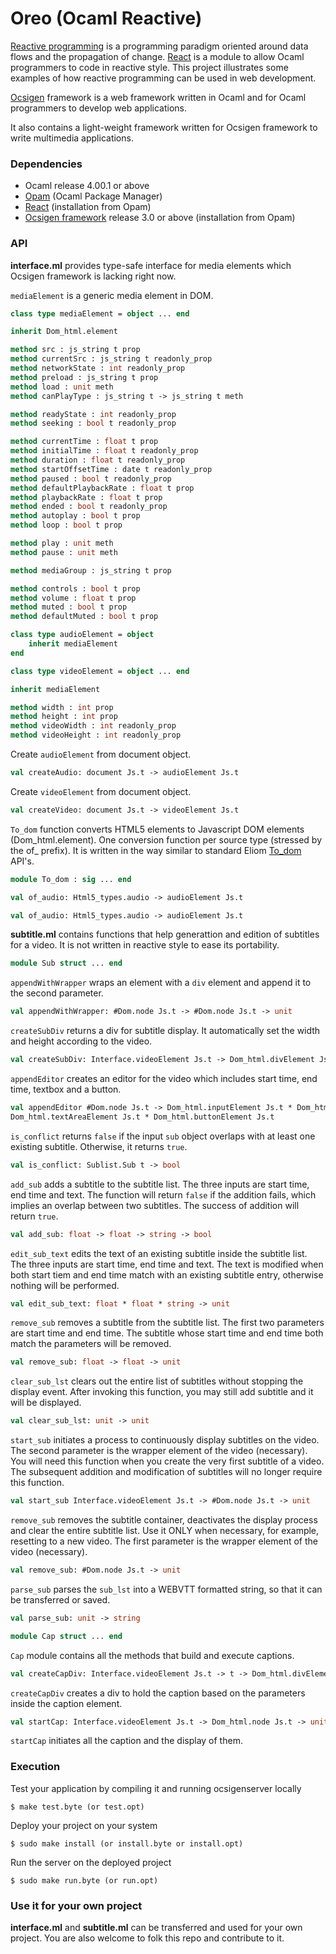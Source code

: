 Oreo (Ocaml Reactive)
======
[Reactive programming](http://http://en.wikipedia.org/wiki/Reactive_programming)
is a programming paradigm
oriented around data flows and the propagation of change.
[React](http://http://erratique.ch/software/react)
is a module to allow Ocaml programmers to code in reactive style.
This project illustrates some examples of
how reactive programming can be used in web development.

[Ocsigen](http://ocsigen.org) framework is a web framework written in Ocaml and for Ocaml programmers to
develop web applications.

It also contains a light-weight framework written for Ocsigen framework to write multimedia applications.

### Dependencies
* Ocaml release 4.00.1 or above
* [Opam](http://opam.ocaml.org/) (Ocaml Package Manager)
* [React](http://opam.ocamlpro.com/pkg/react.0.9.4.html) (installation from Opam)
* [Ocsigen framework](http://ocsigen.org/) release 3.0 or above (installation from Opam)

### API
**interface.ml** provides type-safe interface for media elements which Ocsigen framework is lacking right now.

`mediaElement` is a generic media element in DOM.
```ocaml
class type mediaElement = object ... end
```
```ocaml
inherit Dom_html.element

method src : js_string t prop
method currentSrc : js_string t readonly_prop
method networkState : int readonly_prop
method preload : js_string t prop
method load : unit meth
method canPlayType : js_string t -> js_string t meth

method readyState : int readonly_prop
method seeking : bool t readonly_prop

method currentTime : float t prop
method initialTime : float t readonly_prop
method duration : float t readonly_prop
method startOffsetTime : date t readonly_prop
method paused : bool t readonly_prop
method defaultPlaybackRate : float t prop
method playbackRate : float t prop
method ended : bool t readonly_prop
method autoplay : bool t prop
method loop : bool t prop

method play : unit meth
method pause : unit meth

method mediaGroup : js_string t prop

method controls : bool t prop
method volume : float t prop
method muted : bool t prop
method defaultMuted : bool t prop
```

```ocaml
class type audioElement = object
    inherit mediaElement
end
```
```ocaml
class type videoElement = object ... end
```
```ocaml
inherit mediaElement

method width : int prop
method height : int prop
method videoWidth : int readonly_prop
method videoHeight : int readonly_prop
```
Create `audioElement` from document object.

```ocaml
val createAudio: document Js.t -> audioElement Js.t
```
Create `videoElement` from document object.

```ocaml
val createVideo: document Js.t -> videoElement Js.t
```

`To_dom` function converts HTML5 elements to Javascript DOM elements (Dom_html.element).
One conversion function per source type (stressed by the of_ prefix).
It is written in the way similar to standard Eliom
[To_dom](http://ocsigen.org/eliom/api/client/Eliom_content.Html5.To_dom) API's.

```ocaml
module To_dom : sig ... end
```

```ocaml
val of_audio: Html5_types.audio -> audioElement Js.t
```

```ocaml
val of_audio: Html5_types.audio -> audioElement Js.t
```

**subtitle.ml** contains functions that help generattion and edition of subtitles for a video.
It is not written in reactive style to ease its portability.
```ocaml
module Sub struct ... end
```
`appendWithWrapper` wraps an element with a `div` element and append it to the second parameter.
```ocaml
val appendWithWrapper: #Dom.node Js.t -> #Dom.node Js.t -> unit
```
`createSubDiv` returns a div for subtitle display.
It automatically set the width and height according to the video.
```ocaml
val createSubDiv: Interface.videoElement Js.t -> Dom_html.divElement Js.t
```

`appendEditor` creates an editor for the video which includes start time, end time, textbox and a button.
```ocaml
val appendEditor #Dom.node Js.t -> Dom_html.inputElement Js.t * Dom_html.inputElement Js.t *
Dom_html.textAreaElement Js.t * Dom_html.buttonElement Js.t
```

`is_conflict` returns `false` if the input `sub` object overlaps with at least one existing subtitle.
Otherwise, it returns `true`.
```ocaml
val is_conflict: Sublist.Sub t -> bool
```

`add_sub` adds a subtitle to the subtitle list.
The three inputs are start time, end time and text.
The function will return `false` if the addition fails,
which implies an overlap between two subtitles.
The success of addition will return `true`.
```ocaml
val add_sub: float -> float -> string -> bool
```

`edit_sub_text` edits the text of an existing subtitle inside the subtitle list.
The three inputs are start time, end time and text.
The text is modified when both start tiem and end time match with an existing subtitle entry,
otherwise nothing will be performed.
```ocaml
val edit_sub_text: float * float * string -> unit
```
`remove_sub` removes a subtitle from the subtitle list.
The first two parameters are start time and end time.
The subtitle whose start time and end time both match the parameters will be removed.
```ocaml
val remove_sub: float -> float -> unit
```

`clear_sub_lst` clears out the entire list of subtitles without stopping the display event.
After invoking this function, you may still add subtitle and it will be displayed.
```ocaml
val clear_sub_lst: unit -> unit
```

`start_sub` initiates a process to continuously display subtitles on the video.
The second parameter is the wrapper element of the video (necessary).
You will need this function when you create the very first subtitle of a video.
The subsequent addition and modification of subtitles will no longer require this function.
```ocaml
val start_sub Interface.videoElement Js.t -> #Dom.node Js.t -> unit
```

`remove_sub` removes the subtitle container, deactivates the display process and clear the entire subtitle list.
Use it ONLY when necessary, for example, resetting to a new video.
The first parameter is the wrapper element of the video (necessary).
```ocaml
val remove_sub: #Dom.node Js.t -> unit
```

`parse_sub` parses the `sub_lst` into a WEBVTT formatted string,
so that it can be transferred or saved.
```ocaml
val parse_sub: unit -> string
```

```ocaml
module Cap struct ... end
```
`Cap` module contains all the methods that build and execute captions.

```ocaml
val createCapDiv: Interface.videoElement Js.t -> t -> Dom_html.divElement Js.t 
```
`createCapDiv` creates a div to hold the caption based on the parameters inside the caption element.

```ocaml
val startCap: Interface.videoElement Js.t -> Dom_html.node Js.t -> unit
```
`startCap` initiates all the caption and the display of them.

### Execution
Test your application by compiling it and running ocsigenserver locally
```
$ make test.byte (or test.opt)
```

Deploy your project on your system
```
$ sudo make install (or install.byte or install.opt)
```

Run the server on the deployed project
```
$ sudo make run.byte (or run.opt)
```

### Use it for your own project

**interface.ml** and **subtitle.ml** can be transferred and used for your own project.
You are also welcome to folk this repo and contribute to it.
